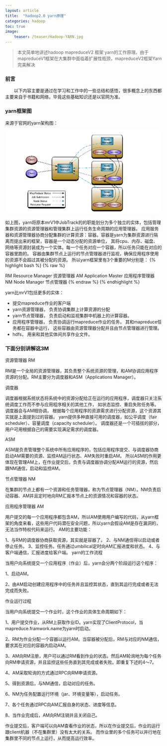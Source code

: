 ```yaml
---
layout: article
title:  "hadoop2.0 yarn原理"
categories: hadoop
toc: true
image:
    teaser: /teaser/Hadoop-YARN.jpg
---
```


> 本文简单地讲述hadoop mapreduceV2 框架 yarn的工作原理。由于mapreduceV1框架在大集群中面临着扩展性瓶颈，mapreduceV2框架Yarn完美解决

### 前言
&emsp;&emsp;以下内容主要是通过在学习和工作中的一些总结和感悟，很多概念上的东西都主要来自于书籍和网络，毕竟这些基础知识还是以官网为准。
### yarn框架图

来源于官网的yarn架构图：

![YARN架构图](/images/hadoop/YARN/yarn_Architecture.png)

如上图，yarn将原本mrV1中JobTrack的的职能划分为多个独立的实体，包括管理集群资源的资源管理器和管理集群上运行任务生命周期的应用管理器。 应用服务器和资源管理器协商分配集群的计算资源：容器。容器是yarn为集群资源进行隔离而提出来的框架，容器是一个动态分配的资源单位， 其将cpu、内存、磁盘、网络等资源封装成为一个实体。每一个任务对应一个容器，所以任务只能在对应的容器里跑的。 容器由集群节点上运行的节点管理器进行监视，确保应用程序使用的资源不会超过其被分配的资源。 所以yarn框架里有3个重要的M分别是：
{% highlight bash %}
{% raw %}

RM      Resource Manager        资源管理器
AM      Application Master      应用程序管理器
NM      Node Manager            节点管理器
{% endraw %}
{% endhighlight %}

yarn比mrV1包括更多的实体：
*   提交mapreduce作业的客户端
*   yarn资源管理器， 负责协调集群上计算资源的分配
*   yarn节点管理器， 负责启动和监视集群中机器上的计算容器。
*   应用程序管理器， 负责协调运行mapreduce作业的任务， 其和mapreduce任务都在容器中运行， 这些容器由资源管理器分配并且由节点管理器进行管理。
*   hdfs， 用来和其他实体间共享作业文件。

### 下面分别讲解这3M

资源管理器 RM

RM是一个全局的资源管理器，其负责整个系统资源的管理，和AM协调应用程序资源的分配。RM主要分为调度器和ASM（Applications Manager）。

调度器

调度器根据系统状态将系统中的资源分配给正在运行的应用程序，调度器只关注系统调度工作而不参与应用程序相关的其他工作， 如状态监控、重启失败任务等。调度器会与AM相协调， 根据每个应用程序的资源需求进行分配资源，这个资源其实就是上面提到过的容器。 yarn提供多种直接可用的调度器，如公平调度（fair scheduler）、容量调度（capacity scheduler）。 调度器还是一个可插拔的部分， 用户可用根据自己的需要实现满足需求的调度器。

ASM

ASM是负责管理整个系统中所有应用程序的，包括应用程序提交、与调度器协商启动AM需要的资源、监控AM运行状态、AM失败时重启AM。 所以ASM的作用更体现在管理AM上，在作业提交后，负责与调度器协调分配AM运行的资源，然后跟NM通信，启动和监控AM。

节点管理器 NM

在集群的节点上都有一个资源和任务管理器，称为节点管理器（NM）。NM负责启动容器、AM并且定时地向RM汇报本节点上的资源情况和容器的状态。

应用程序管理器 AM

用户提交的每一个应用程序都包含AM，所以AM使用用户编写的代码，从yarn框架的角度来看，这些用户代码潜在安全问题，所以yarn会假设AM是存在漏洞的， 无法当作特权代码来运行。 AM的主要功能：

1、与RM的调度器协商获取资源，其实就是容器了。
2、与NM通信得以启动或者停止任务。
3、监控任务。任务通过umbilical定时向AM汇报进度和状态。
4、与客户端通信，汇报进度给客户端。
yarn的工作流程

当用户向系统提交一个应用程序（作业）后，yarn会分两个阶段运行这个程序：

1、启动AM。

2、由AM启动创建应用程序中的任务并且监控其状态，直到其运行完成或者无法完成而失败。

作业运行过程

当用户向系统提交一个作业时，这个作业的具体生命周期如下：

1、用户提交作业，从RM上获取作业ID。yarn实现了ClientProtocol，当mapreduce.framwork.name为yarn时启动。

2、RM为作业分配一个容器以运行AM。当容器被分配后，RM与对应的NM通信， 要求其在对应的容器内启动AM。

3、AM向RM注册，用户可以通过RM看到作业的状态。然后AM轮询地为每个任务向RM申请资源，并且监控这些任务直到其完成或者失败。即重复下述的4～7。

4、AM采取轮询的方式通过RPC向RM申请资源。

5、得到资源后，与NM通信，启动对应的任务。

6、NM为任务配置运行环境（jar、环境变量等），启动任务。

7、各个任务通过RPC向AM汇报自身的状态、进度等信息。

8、当作业完成后，AM向RM注销并且关闭自己。

作业提交后，客户端可以向AM查看作业的状态，所以在作业提交后，作业的运行跟client机器（不在集群里）没有太大的关系。 而作业里的多个任务可以并行地在集群里不同的节点上运行，从而提高运行效率。

